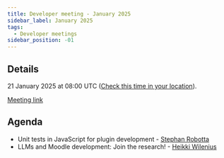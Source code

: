 ```yaml
---
title: Developer meeting - January 2025
sidebar_label: January 2025
tags:
  - Developer meetings
sidebar_position: -01
---
```


<!-- cspell:ignore Heikki Wilenius -->

## Details

21 January 2025 at 08:00 UTC ([Check this time in your location](https://www.timeanddate.com/worldclock/fixedtime.html?msg=Moodle+developer+meeting+-+January+2025&iso=20250121T08&p1=1440&ah=1)).

[Meeting link](https://moodle.org/mod/bigbluebuttonbn/view.php?id=8596)

## Agenda

- Unit tests in JavaScript for plugin development - [Stephan Robotta](https://moodle.org/user/profile.php?id=5154071)
- LLMs and Moodle development: Join the research! - [Heikki Wilenius](https://moodle.org/user/profile.php?id=256974)
